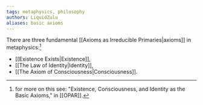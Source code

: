 ```yaml
---
tags: metaphysics, philosophy
authors: LiquidZulu
aliases: basic axioms
---
```


There are three fundamental [[Axioms as Irreducible Primaries|axioms]] in metaphysics:[^1]
- [[Existence Exists|Existence]],
- [[The Law of Identity|Identity]],
- [[The Axiom of Consciousness|Consciousness]].

[^1]: for more on this see: "Existence, Consciousness, and Identity as the Basic Axioms," in [[OPAR]].